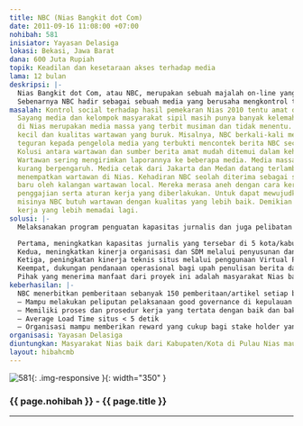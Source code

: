 ```yaml
---
title: NBC (Nias Bangkit dot Com)
date: 2011-09-16 11:08:00 +07:00
nohibah: 581
inisiator: Yayasan Delasiga
lokasi: Bekasi, Jawa Barat
dana: 600 Juta Rupiah
topik: Keadilan dan kesetaraan akses terhadap media
lama: 12 bulan
deskripsi: |-
  Nias Bangkit dot Com, atau NBC, merupakan sebuah majalah on-line yang menyajikan informasi masalah-masalah social, budaya, investasi, pariwisata serta hal-hal lain yang berkaitan dengan perkembangan Kepulauan Nias. Sejak terbit 2010, sudah lebih dari 1266 laporan jurnalistik wartawan NBC telah dipublikasikan. NBC pun menjadi media informasi masyarakat baik yang tinggal di Nias dan perantau. Kelompok pembaca lain adalah orang-orang yang tertarik dengan budaya dan wisata di Nias. Mereka mengenal NBC lewat jejaring sosial dan kerjasama NBC dengan media nasional seperti situs berita www.detik.com dan www.kompas.com.
  Sebenarnya NBC hadir sebagai sebuah media yang berusaha mengkontrol terhadap tata pemerintahan Pulau Nias sebagai daerah yang baru dimekarkan. Ini adalah respon terhadap rendahnya peran media massa lokal dan lemahnya kontrol good governance di 5 kabupaten/kota baru.
masalah: Kontrol social terhadap hasil pemekaran Nias 2010 tentu amat dibutuhkan.
  Sayang media dan kelompok masyarakat sipil masih punya banyak kelemahan. Media Massa
  di Nias merupakan media massa yang terbit musiman dan tidak menentu. Modal usaha
  kecil dan kualitas wartawan yang buruk. Misalnya, NBC berkali-kali memberikan surat
  teguran kepada pengelola media yang terbukti mencontek berita NBC secara tidak etis.
  Kolusi antara wartawan dan sumber berita amat mudah ditemui dalam kehidupan sehari-hari.
  Wartawan sering mengirimkan laporannya ke beberapa media. Media massa nasional nampak
  kurang berpengaruh. Media cetak dari Jakarta dan Medan datang terlambat dan tidak
  menempatkan wartawan di Nias. Kehadiran NBC seolah diterima sebagai sesuatu yang
  baru oleh kalangan wartawan local. Mereka merasa aneh dengan cara kerja dan system
  penggajian serta aturan kerja yang diberlakukan. Untuk dapat mewujudkan visi dan
  misinya NBC butuh wartawan dengan kualitas yang lebih baik. Demikian pula sarana/infrastruk
  kerja yang lebih memadai lagi.
solusi: |-
  Melaksanakan program penguatan kapasitas jurnalis dan juga pelibatan stakeholder dalam melakukan pemantauan tata pemerintahan. Memperhatikan jumlah pengungjung, hits dan nilai informasi yang harus disimpan dan disajikan, kami berencana meningkatkan kemampuan infrastruktur teknis dan organisasi. Secara lebih detil, program yang dimaksud adalah:

  Pertama, meningkatkan kapasitas jurnalis yang tersebar di 5 kota/kabupaten Nias dalam hal etika jurnalistik, kemampuan liputan investigatif, dan pemahaman masalah-masalah sosial kemasyarakatan, khususnya keberagaman di lingkungannya.
  Kedua, meningkatkan kinerja organisasi dan SDM melalui penyusunan dan implementasi Kebijakan Organisasi dan System Prosedur
  Ketiga, peningkatan kinerja teknis situs melalui penggunaan Virtual Private Server.
  Keempat, dukungan pendanaan operasional bagi upah penulisan berita dan artikel (Opini dan Travel), serta biaya peliputan khusus (Perjalanan Dinas, Akomodasi dan Transport).
  Pihak yang menerima manfaat dari proyek ini adalah masyarakat Nias baik dari Kabupaten/Kota di Pulau Nias maupun yang berada di perantauan, wartawab dan Stakeholder NBC.
keberhasilan: |-
  NBC menerbitkan pemberitaan sebanyak 150 pemberitaan/artikel setiap bulannya.
  – Mampu melakukan peliputan pelaksanaan good governance di kepulauan Nias secara sistematis dan terkoordinasi
  – Memiliki proses dan prosedur kerja yang tertata dengan baik dan baku.
  – Average Load Time situs < 5 detik
  – Organisasi mampu memberikan reward yang cukup bagi stake holder yang berpatisipasi dalam misi organisasi.
organisasi: Yayasan Delasiga
diuntungkan: Masyarakat Nias baik dari Kabupaten/Kota di Pulau Nias maupun yang berada di perantauan, wartawab dan Stakeholder NBC. 
layout: hibahcmb
---
```


![581](/static/img/hibahcmb/581.png){: .img-responsive }{: width="350" }

### {{ page.nohibah }} - {{ page.title }}

---
